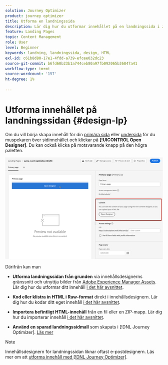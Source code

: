 ```yaml
---
solution: Journey Optimizer
product: journey optimizer
title: Utforma en landningssida
description: Lär dig hur du utformar innehållet på en landningssida i Journey Optimizer
feature: Landing Pages
topic: Content Management
role: User
level: Beginner
keywords: landning, landningssida, design, HTML
exl-id: c61b8d80-17e1-4fdd-a739-efcee032dc23
source-git-commit: b6fd60b23b1a744ceb80a97fb092065b36847a41
workflow-type: tm+mt
source-wordcount: '157'
ht-degree: 1%

---
```


# Utforma innehållet på landningssidan {#design-lp}

Om du vill börja skapa innehåll för din [primära sida](create-lp.md#configure-primary-page) eller [undersida](create-lp.md#configure-subpages) för du muspekaren över sidinnehållet och klickar på **[!UICONTROL Open Designer]**. Du kan också klicka på motsvarande knapp på den högra paletten.

![](assets/lp_open-designer.png)

Därifrån kan man

* **Utforma landningssidan från grunden** via innehållsdesignerns gränssnitt och utnyttja bilder från [Adobe Experience Manager Assets](../integrations/assets.md). Lär dig hur du utformar ditt innehåll <!--or use built-in templates--> [i det här avsnittet](../email/content-from-scratch.md).

* **Kod eller klistra in HTML i Raw-format** direkt i innehållsdesignern. Lär dig hur du kodar ditt eget innehåll [i det här avsnittet](../email/code-content.md).

* **Importera befintligt HTML-innehåll** från en fil eller en ZIP-mapp. Lär dig hur du importerar innehåll [ i det här avsnittet](../email/existing-content.md).

* **Använd en sparad landningssidmall** som skapats i [!DNL Journey Optimizer]. [Läs mer](lp-templates.md)

>[!NOTE]
>
>Innehållsdesignern för landningssidan liknar oftast e-postdesignern. Läs mer om att [utforma innehåll med  [!DNL Journey Optimizer]](../email/get-started-email-design.md).
